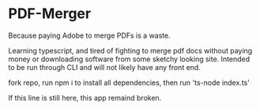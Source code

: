 # PDF-Merger
Because paying Adobe to merge PDFs is a waste.

Learning typescript, and tired of fighting to merge pdf docs without paying money or downloading software from some sketchy looking site. 
Intended to be run through CLI and will not likely have any front end.

fork repo, run npm i to install all dependencies, then run 'ts-node index.ts' 

If this line is still here, this app remaind broken.
